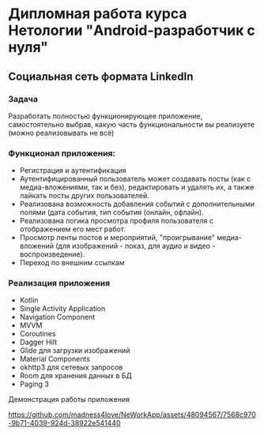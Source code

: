 # Дипломная работа курса Нетологии "Android-разработчик с нуля"

## Социальная сеть формата LinkedIn
### Задача
Разработать полностью функционирующее приложение, самостоятельно выбрав, какую часть функциональности вы реализуете (можно реализовывать не всё)



### Функционал приложения:
* Регистрация и аутентификация
* Аутентифицированный пользователь может создавать посты (как с медиа-вложениями, так и без), редактировать и удалять их, а также лайкать посты других пользователей.
* Реализована возможность добавления событий с дополнительными полями (дата события, тип события (онлайн, офлайн).
* Реализована логика просмотра профиля пользователя с отображением его мест работ.
* Просмотр ленты постов и мероприятий, "проигрывание" медиа-вложений (для изображений - показ, для аудио и видео - воспроизведение).
* Переход по внешним ссылкам

### Реализация приложения
* Kotlin
* Single Activity Application
* Navigation Component
* MVVM 
* Coroutines
* Dagger Hilt
* Glide для загрузки изображений
* Material Components
* okhttp3 для сетевых запросов
* Room для хранения данных в БД
* Paging 3


Демонстрация работы приложения

https://github.com/madness4love/NeWorkApp/assets/48094567/7568c970-9b71-4039-924d-38922e541440






